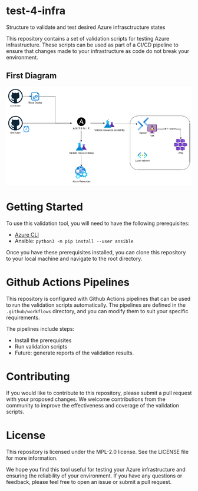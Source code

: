 # test-4-infra

Structure to validate and test desired Azure infrasctructure states

This repository contains a set of validation scripts for testing Azure infrastructure. These scripts can be used as part of a CI/CD pipeline to ensure that changes made to your infrastructure as code do not break your environment.

## First Diagram

![infra-4-test azure: first diagram](./docs/images/infra-4-test-azure-first-diagram.png)

# Getting Started

To use this validation tool, you will need to have the following prerequisites:

 - [Azure CLI](https://learn.microsoft.com/en-us/cli/azure/install-azure-cli)
 - Ansible: `python3 -m pip install --user ansible`
    

Once you have these prerequisites installed, you can clone this repository to your local machine and navigate to the root directory.

# Github Actions Pipelines

This repository is configured with Github Actions pipelines that can be used to run the validation scripts automatically.
The pipelines are defined in the `.github/workflows` directory, and you can modify them to suit your specific requirements.

The pipelines include steps:
 - Install the prerequisites
 - Run validation scripts
 - Future: generate reports of the validation results.

# Contributing

If you would like to contribute to this repository, please submit a pull request with your proposed changes. 
We welcome contributions from the community to improve the effectiveness and coverage of the validation scripts.

# License

This repository is licensed under the MPL-2.0 license. See the LICENSE file for more information.

We hope you find this tool useful for testing your Azure infrastructure and ensuring the reliability of your environment. 
If you have any questions or feedback, please feel free to open an issue or submit a pull request.

